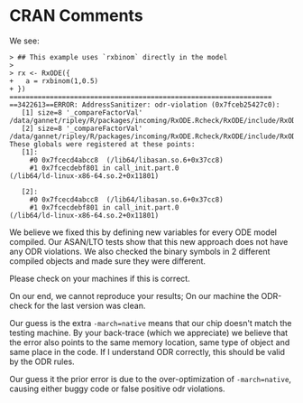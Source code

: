 # CRAN Comments

We see:

```
> ## This example uses `rxbinom` directly in the model
>
> rx <- RxODE({
+   a = rxbinom(1,0.5)
+ })
=================================================================
==3422613==ERROR: AddressSanitizer: odr-violation (0x7fceb25427c0):
   [1] size=8 '_compareFactorVal'
/data/gannet/ripley/R/packages/incoming/RxODE.Rcheck/RxODE/include/RxODE_model_shared.c:70:27
   [2] size=8 '_compareFactorVal'
/data/gannet/ripley/R/packages/incoming/RxODE.Rcheck/RxODE/include/RxODE_model_shared.c:70:27
These globals were registered at these points:
   [1]:
     #0 0x7fcecd4abcc8  (/lib64/libasan.so.6+0x37cc8)
     #1 0x7fcecdebf801 in call_init.part.0
(/lib64/ld-linux-x86-64.so.2+0x11801)

   [2]:
     #0 0x7fcecd4abcc8  (/lib64/libasan.so.6+0x37cc8)
     #1 0x7fcecdebf801 in call_init.part.0
(/lib64/ld-linux-x86-64.so.2+0x11801)

```

We believe we fixed this by defining new variables for every ODE model
compiled. Our ASAN/LTO tests show that this new approach does not have
any ODR violations.  We also checked the binary symbols in 2 different
compiled objects and made sure they were different.

Please check on your machines if this is correct.

On our end, we cannot reproduce your results; On our machine the
ODR-check for the last version was clean.

Our guess is the extra `-march=native` means that our chip doesn't
match the testing machine. By your back-trace (which we appreciate) we
believe that the error also points to the same memory location, same
type of object and same place in the code. If I understand ODR
correctly, this should be valid by the ODR rules.

Our guess it the prior error is due to the over-optimization of
`-march=native`, causing either buggy code or false positive odr
violations.

